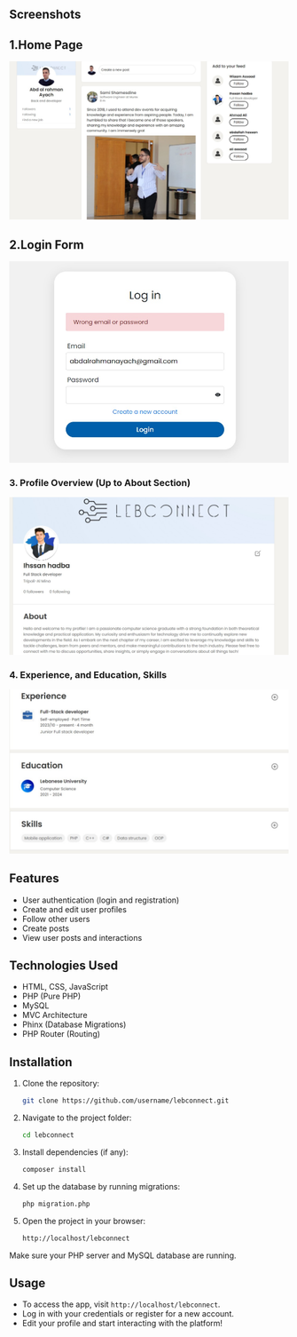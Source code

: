 ## Screenshots

## 1.Home Page

![Home Page](public/screenshots/home_page.jpeg)

## 2.Login Form

![Login Form](public/screenshots/login.jpeg)

### 3. Profile Overview (Up to About Section)

![Profile Overview](public/screenshots/profile_overview.jpeg)

### 4. Experience, and Education, Skills

![Experience and Skills](public/screenshots/profile_details.jpeg)

## Features

- User authentication (login and registration)
- Create and edit user profiles
- Follow other users
- Create posts
- View user posts and interactions

## Technologies Used

- HTML, CSS, JavaScript
- PHP (Pure PHP)
- MySQL
- MVC Architecture
- Phinx (Database Migrations)
- PHP Router (Routing)

## Installation

1. Clone the repository:
   ```bash
   git clone https://github.com/username/lebconnect.git
   ```
2. Navigate to the project folder:
   ```bash
   cd lebconnect
   ```
3. Install dependencies (if any):
   ```bash
   composer install
   ```
4. Set up the database by running migrations:
   ```bash
   php migration.php
   ```
5. Open the project in your browser:
   ```bash
   http://localhost/lebconnect
   ```

Make sure your PHP server and MySQL database are running.

## Usage

- To access the app, visit `http://localhost/lebconnect`.
- Log in with your credentials or register for a new account.
- Edit your profile and start interacting with the platform!
